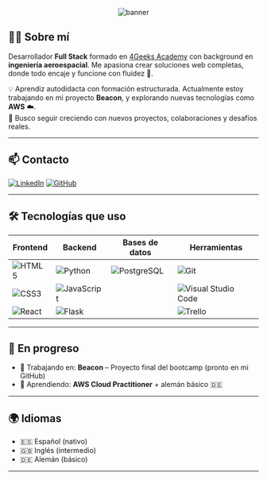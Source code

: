 <!-- Banner principal (puedes cambiar el enlace a una imagen tuya o generada con herramientas como readme.so o banner-creator.tools) -->
<p align="center">
  <img src="https://capsule-render.vercel.app/api?type=waving&color=0:5C258D,100:4389A2&height=180&section=header&text=Hola%20👋%20Soy%20Martín&fontSize=30&fontAlign=50&fontColor=ffffff" alt="banner"/>
</p>

## 👨‍💻 Sobre mí

Desarrollador **Full Stack** formado en [4Geeks Academy](https://4geeksacademy.com/) con background en **ingeniería aeroespacial**. Me apasiona crear soluciones web completas, donde todo encaje y funcione con fluidez 🚀.

💡 Aprendiz autodidacta con formación estructurada. Actualmente estoy trabajando en mi proyecto **Beacon**, y explorando nuevas tecnologías como **AWS** ☁️.  
🎯 Busco seguir creciendo con nuevos proyectos, colaboraciones y desafíos reales.

---

## 📫 Contacto

[![LinkedIn](https://img.shields.io/badge/LinkedIn-blue?style=for-the-badge&logo=linkedin)](https://www.linkedin.com/in/tu-usuario)
[![GitHub](https://img.shields.io/badge/GitHub-%2312100E.svg?style=for-the-badge&logo=github&logoColor=white)](https://github.com/tu-usuario)

---

## 🛠️ Tecnologías que uso

| Frontend | Backend | Bases de datos | Herramientas |
|----------|---------|----------------|--------------|
| ![HTML5](https://img.shields.io/badge/HTML5-E34F26?style=flat-square&logo=html5&logoColor=white) | ![Python](https://img.shields.io/badge/Python-3776AB?style=flat-square&logo=python&logoColor=white) | ![PostgreSQL](https://img.shields.io/badge/PostgreSQL-316192?style=flat-square&logo=postgresql&logoColor=white) | ![Git](https://img.shields.io/badge/Git-F05032?style=flat-square&logo=git&logoColor=white) |
| ![CSS3](https://img.shields.io/badge/CSS3-1572B6?style=flat-square&logo=css3&logoColor=white) | ![JavaScript](https://img.shields.io/badge/JavaScript-F7DF1E?style=flat-square&logo=javascript&logoColor=black) | | ![Visual Studio Code](https://img.shields.io/badge/VSCode-007ACC?style=flat-square&logo=visual-studio-code&logoColor=white) |
| ![React](https://img.shields.io/badge/React-61DAFB?style=flat-square&logo=react&logoColor=black) | ![Flask](https://img.shields.io/badge/Flask-000000?style=flat-square&logo=flask&logoColor=white) | | ![Trello](https://img.shields.io/badge/Trello-0052CC?style=flat-square&logo=trello&logoColor=white) |

---

## 🚧 En progreso

- 🔭 Trabajando en: **Beacon** – Proyecto final del bootcamp (pronto en mi GitHub)
- 🌱 Aprendiendo: **AWS Cloud Practitioner** + alemán básico 🇩🇪

---

## 🌍 Idiomas

- 🇪🇸 Español (nativo)  
- 🇬🇧 Inglés (intermedio)  
- 🇩🇪 Alemán (básico)

---

<!-- Puedes eliminar esta sección o dejarla como comentario para futuras ideas -->
<!--
## ⚡ Extras

- 👯 Busco colaborar en proyectos open source
- 🤖 Me interesa aplicar IA en desarrollo web
- 😄 Curiosidad: Vengo del mundo aeroespacial, ahora vuelo en la nube (con código)
-->
